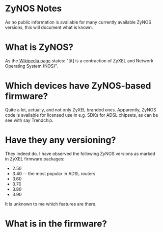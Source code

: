 # ZyNOS Notes

As no public information is available for many currently available ZyNOS versions, this will document what is known.

# What is ZyNOS?

As the [Wikipedia page](https://en.wikipedia.org/wiki/ZyNOS) states: "[it] is a contraction of ZyXEL and Network Operating System (NOS)".

# Which devices have ZyNOS-based firmware?

Quite a lot, actually, and not only ZyXEL branded ones. Apparently, ZyNOS code is available for licensed use in e.g. SDKs for ADSL chipsets, as can be see with say Trendchip.

# Have they any versioning?

They indeed do. I have observed the following ZyNOS versions as marked in ZyXEL firmware packages:

* 2.50
* 3.40 -- the most popular in ADSL routers
* 3.60
* 3.70
* 3.80
* 3.90

It is unknown to me which features are there.

# What is in the firmware?


